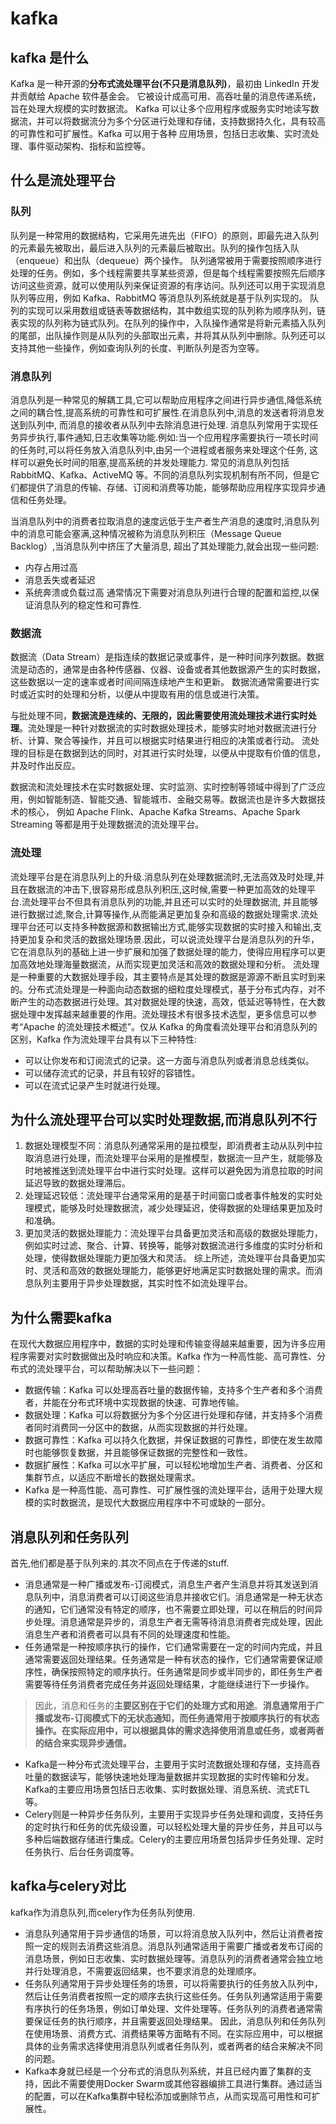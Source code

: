 # kafka

## kafka 是什么
Kafka 是一种开源的**分布式流处理平台(不只是消息队列)**，最初由 LinkedIn 开发并贡献给 Apache 软件基金会。 它被设计成高可用、高吞吐量的消息传递系统，旨在处理大规模的实时数据流。
Kafka 可以让多个应用程序或服务实时地读写数据流，并可以将数据流分为多个分区进行处理和存储，支持数据持久化，具有较高的可靠性和可扩展性。Kafka 可以用于各种
应用场景，包括日志收集、实时流处理、事件驱动架构、指标和监控等。

## 什么是流处理平台
### 队列
队列是一种常用的数据结构，它采用先进先出（FIFO）的原则，即最先进入队列的元素最先被取出，最后进入队列的元素最后被取出。队列的操作包括入队（enqueue）和出队（dequeue）两个操作。
队列通常被用于需要按照顺序进行处理的任务。例如，多个线程需要共享某些资源，但是每个线程需要按照先后顺序访问这些资源，就可以使用队列来保证资源的有序访问。队列还可以用于实现消息队列等应用，例如 Kafka、RabbitMQ 等消息队列系统就是基于队列实现的。
队列的实现可以采用数组或链表等数据结构，其中数组实现的队列称为顺序队列，链表实现的队列称为链式队列。在队列的操作中，入队操作通常是将新元素插入队列的尾部，出队操作则是从队列的头部取出元素，并将其从队列中删除。队列还可以支持其他一些操作，例如查询队列的长度、判断队列是否为空等。


### 消息队列
消息队列是一种常见的解耦工具,它可以帮助应用程序之间进行异步通信,降低系统之间的耦合性,提高系统的可靠性和可扩展性.在消息队列中,消息的发送者将消息发送到队列中,
而消息的接收者从队列中去除消息进行处理.
消息队列常用于实现任务异步执行,事件通知,日志收集等功能.例如:当一个应用程序需要执行一项长时间的任务时,可以将任务放入消息队列中,由另一个进程或者服务来处理这个任务,
这样可以避免长时间的阻塞,提高系统的并发处理能力.
常见的消息队列包括 RabbitMQ、Kafka、ActiveMQ 等。不同的消息队列实现机制有所不同，但是它们都提供了消息的传输、存储、订阅和消费等功能，能够帮助应用程序实现异步通信和任务处理。

当消息队列中的消费者拉取消息的速度远低于生产者生产消息的速度时,消息队列中的消息可能会塞满,这种情况被称为消息队列积压（Message Queue Backlog）,当消息队列中挤压了大量消息,
超出了其处理能力,就会出现一些问题:
* 内存占用过高
* 消息丢失或者延迟
* 系统奔溃或负载过高
  通常情况下需要对消息队列进行合理的配置和监控,以保证消息队列的稳定性和可靠性.

### 数据流
数据流（Data Stream）是指连续的数据记录或事件，是一种时间序列数据。数据流是动态的，通常是由各种传感器、仪器、设备或者其他数据源产生的实时数据，这些数据以一定的速率或者时间间隔连续地产生和更新。
数据流通常需要进行实时或近实时的处理和分析，以便从中提取有用的信息或进行决策。

与批处理不同，**数据流是连续的、无限的，因此需要使用流处理技术进行实时处理**。流处理是一种针对数据流的实时数据处理技术，能够实时地对数据流进行分析、计算、聚合等操作，并且可以根据实时结果进行相应的决策或者行动。
流处理的目标是在数据到达的同时，对其进行实时处理，以便从中提取有价值的信息，并及时作出反应。

数据流和流处理技术在实时数据处理、实时监测、实时控制等领域中得到了广泛应用，例如智能制造、智能交通、智能城市、金融交易等。数据流也是许多大数据技术的核心，
例如 Apache Flink、Apache Kafka Streams、Apache Spark Streaming 等都是用于处理数据流的流处理平台。


### 流处理
流处理平台是在消息队列上的升级.消息队列在处理数据流时,无法高效及时处理,并且在数据流的冲击下,很容易形成息队列积压,这时候,需要一种更加高效的处理平台.流处理平台不但具有消息队列的功能,并且还可以实时的处理数据流,
并且能够进行数据过滤,聚合,计算等操作,从而能满足更加复杂和高级的数据处理需求.流处理平台还可以支持多种数据源和数据输出方式,能够实现数据的实时接入和输出,支持更加复杂和灵活的数据处理场景.因此，可以说流处理平台是消息队列的升华，它在消息队列的基础上进一步扩展和加强了数据处理的能力，使得应用程序可以更加高效地处理海量数据流，从而实现更加灵活和高效的数据处理和分析。
流处理是一种重要的大数据处理手段，其主要特点是其处理的数据是源源不断且实时到来的。分布式流处理是一种面向动态数据的细粒度处理模式，基于分布式内存，对不断产生的动态数据进行处理。其对数据处理的快速，高效，低延迟等特性，在大数据处理中发挥越来越重要的作用。流处理技术有很多技术选型，更多信息可以参考“Apache 的流处理技术概述”。仅从 Kafka 的角度看流处理平台和消息队列的区别，Kafka 作为流处理平台具有以下三种特性:
* 可以让你发布和订阅流式的记录。这一方面与消息队列或者消息总线类似。
* 可以储存流式的记录，并且有较好的容错性。
* 可以在流式记录产生时就进行处理。

## 为什么流处理平台可以实时处理数据,而消息队列不行
1. 数据处理模型不同：消息队列通常采用的是拉模型，即消费者主动从队列中拉取消息进行处理，而流处理平台采用的是推模型，数据流一旦产生，就能够及时地被推送到流处理平台中进行实时处理。这样可以避免因为消息拉取的时间延迟导致的数据处理滞后。
2. 处理延迟较低：流处理平台通常采用的是基于时间窗口或者事件触发的实时处理模式，能够及时处理数据流，减少处理延迟，使得数据的处理结果更加及时和准确。
3. 更加灵活的数据处理能力：流处理平台具备更加灵活和高级的数据处理能力，例如实时过滤、聚合、计算、转换等，能够对数据流进行多维度的实时分析和处理，使得数据处理能力更加强大和灵活。
   综上所述，流处理平台具备更加实时、灵活和高效的数据处理能力，能够更好地满足实时数据处理的需求。而消息队列主要用于异步处理数据，其实时性不如流处理平台。

## 为什么需要kafka
在现代大数据应用程序中，数据的实时处理和传输变得越来越重要，因为许多应用程序需要对实时数据做出及时响应和决策。Kafka 作为一种高性能、高可靠性、分布式的流处理平台，可以帮助解决以下一些问题：
* 数据传输：Kafka 可以处理高吞吐量的数据传输，支持多个生产者和多个消费者，并能在分布式环境中实现数据的快速、可靠地传输。
* 数据处理：Kafka 可以将数据分为多个分区进行处理和存储，并支持多个消费者同时消费同一分区中的数据，从而实现数据的并行处理。
* 数据可靠性：Kafka 可以持久化数据，并保证数据的可靠性，即使在发生故障时也能够恢复数据，并且能够保证数据的完整性和一致性。
* 数据扩展性：Kafka 可以水平扩展，可以轻松地增加生产者、消费者、分区和集群节点，以适应不断增长的数据处理需求。
* Kafka 是一种高性能、高可靠性、可扩展性强的流处理平台，适用于处理大规模的实时数据流，是现代大数据应用程序中不可或缺的一部分。


## 消息队列和任务队列
首先,他们都是基于队列来的.其次不同点在于传递的stuff.
* 消息通常是一种广播或发布-订阅模式，消息生产者产生消息并将其发送到消息队列中，消息消费者可以订阅这些消息并接收它们。消息通常是一种无状态的通知，它们通常没有特定的顺序，也不需要立即处理，可以在稍后的时间异步处理。消息通常是异步的，消息生产者无需等待消息消费者完成处理，因此消息生产者和消费者可以具有不同的处理速度和性能。
* 任务通常是一种按顺序执行的操作，它们通常需要在一定的时间内完成，并且通常需要返回处理结果。任务通常是一种有状态的操作，它们通常需要保证顺序性，确保按照特定的顺序执行。任务通常是同步或半同步的，即任务生产者需要等待任务消费者完成任务并返回处理结果，才能继续进行下一步操作。
> 因此，消息和任务的**主要区别在于它们的处理方式和用途**。**消息通常用于广播或发布-订阅模式下的无状态通知，而任务通常用于按顺序执行的有状态操作。在实际应用中，可以根据具体的需求选择使用消息或任务，或者两者的结合来实现异步通信。**
* Kafka是一种分布式流处理平台，主要用于实时流数据处理和存储，支持高吞吐量的数据读写，能够快速地处理海量数据并实现数据的实时传输和分发。Kafka的主要应用场景包括日志收集、实时数据处理、消息系统、流式ETL等。
* Celery则是一种异步任务队列，主要用于实现异步任务处理和调度，支持任务的定时执行和任务的优先级设置，可以轻松处理大量的异步任务，并且可以与多种后端数据存储进行集成。Celery的主要应用场景包括异步任务处理、定时任务执行、后台任务调度等。
## kafka与celery对比
kafka作为消息队列,而celery作为任务队列使用.
* 消息队列通常用于异步通信的场景，可以将消息放入队列中，然后让消费者按照一定的规则去消费这些消息。消息队列通常适用于需要广播或者发布订阅的消息场景，例如日志收集、实时数据处理等。消息队列的消费者通常会独立地并行处理消息，不需要返回结果，也不要求消息的处理顺序。
* 任务队列通常用于异步处理任务的场景，可以将需要执行的任务放入队列中，然后让任务消费者按照一定的顺序去执行这些任务。任务队列通常适用于需要有序执行的任务场景，例如订单处理、文件处理等。任务队列的消费者通常需要保证任务的执行顺序，并且需要返回处理结果。
  因此，消息队列和任务队列在使用场景、消费方式、消费结果等方面略有不同。在实际应用中，可以根据具体的业务需求选择使用消息队列或者任务队列，或者两者的结合来解决不同的问题。
* Kafka本身就已经是一个分布式的消息队列系统，并且已经内置了集群的支持，因此不需要使用Docker Swarm或其他容器编排工具进行集群。通过适当的配置，可以在Kafka集群中轻松添加或删除节点，从而实现高可用性和可扩展性。

